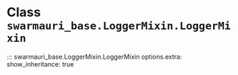 # Class `swarmauri_base.LoggerMixin.LoggerMixin`

::: swarmauri_base.LoggerMixin.LoggerMixin
    options.extra:
      show_inheritance: true

